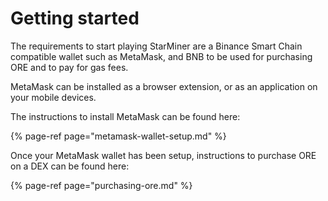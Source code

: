# Getting started

  
The requirements to start playing StarMiner are a Binance Smart Chain compatible wallet such as MetaMask, and BNB to be used for purchasing ORE and to pay for gas fees.

MetaMask can be installed as a browser extension, or as an application on your mobile devices.

The instructions to install MetaMask can be found here:

{% page-ref page="metamask-wallet-setup.md" %}

Once your MetaMask wallet has been setup, instructions to purchase ORE on a DEX can be found here:

{% page-ref page="purchasing-ore.md" %}





